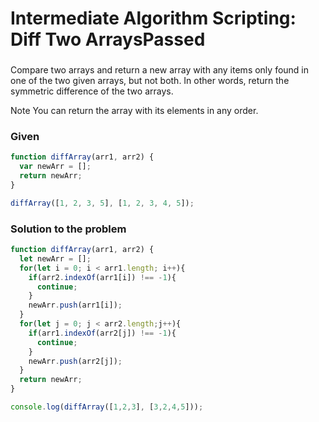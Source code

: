 # Intermediate Algorithm Scripting: Diff Two ArraysPassed

### 

Compare two arrays and return a new array with any items only found in one of the two given arrays, but not both. In other words, return the symmetric difference of the two arrays.

Note
You can return the array with its elements in any order.

### Given

```javascript
function diffArray(arr1, arr2) {
  var newArr = [];
  return newArr;
}

diffArray([1, 2, 3, 5], [1, 2, 3, 4, 5]);
```

### Solution to the problem

```javascript
function diffArray(arr1, arr2) {
  let newArr = [];
  for(let i = 0; i < arr1.length; i++){
    if(arr2.indexOf(arr1[i]) !== -1){
      continue;
    }
    newArr.push(arr1[i]);
  }
  for(let j = 0; j < arr2.length;j++){
    if(arr1.indexOf(arr2[j]) !== -1){
      continue;
    }
    newArr.push(arr2[j]);
  }
  return newArr;
}

console.log(diffArray([1,2,3], [3,2,4,5]));
```
